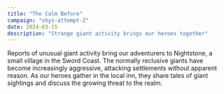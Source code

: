 ```yaml
---
title: "The Calm Before"
campaign: "shys-attempt-2"
date: 2024-03-15
description: "Strange giant activity brings our heroes together"
---
```


Reports of unusual giant activity bring our adventurers to Nightstone, a small village in the Sword Coast. The normally reclusive giants have become increasingly aggressive, attacking settlements without apparent reason. As our heroes gather in the local inn, they share tales of giant sightings and discuss the growing threat to the realm.
